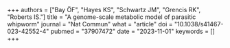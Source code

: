 +++
authors = ["Bay ÖF", "Hayes KS", "Schwartz JM", "Grencis RK", "Roberts IS."]
title = "A genome-scale metabolic model of parasitic whipworm"
journal = "Nat Commun"
what = "article"
doi = "10.1038/s41467-023-42552-4"
pubmed = "37907472"
date = "2023-11-01"
keywords = []
+++


